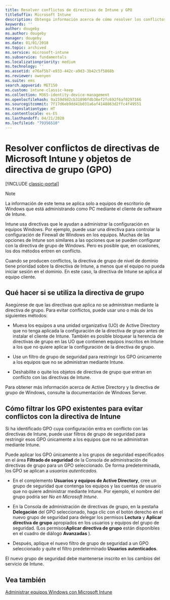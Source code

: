 ```yaml
---
title: Resolver conflictos de directivas de Intune y GPO
titleSuffix: Microsoft Intune
description: Obtenga información acerca de cómo resolver los conflictos entre las directivas de configuración de directiva de grupo e Intune.
keywords: ''
author: dougeby
ms.author: dougeby
manager: dougeby
ms.date: 01/01/2018
ms.topic: archived
ms.service: microsoft-intune
ms.subservice: fundamentals
ms.localizationpriority: medium
ms.technology: ''
ms.assetid: e76af5b7-e933-442c-a9d3-3b42c5f5868b
ms.reviewer: owenyen
ms.suite: ems
search.appverid: MET150
ms.custom: intune-classic-keep
ms.collection: M365-identity-device-management
ms.openlocfilehash: 9a159d9d2cb31090fdb38ef2fc692f6af0297166
ms.sourcegitcommit: 7f17d6eb9dd41b031a6af4148863d2ffc4f49551
ms.translationtype: HT
ms.contentlocale: es-ES
ms.lasthandoff: 04/21/2020
ms.locfileid: "79356510"
---
```

# <a name="resolve-group-policy-objects-gpo-and-microsoft-intune-policy-conflicts"></a>Resolver conflictos de directivas de Microsoft Intune y objetos de directiva de grupo (GPO)

[!INCLUDE [classic-portal](../includes/classic-portal.md)]

> [!NOTE]
> La información de este tema se aplica solo a equipos de escritorio de Windows que está administrando como PC mediante el cliente de software de Intune.

Intune usa directivas que le ayudan a administrar la configuración en equipos Windows. Por ejemplo, puede usar una directiva para controlar la configuración de Firewall de Windows en los equipos. Muchas de las opciones de Intune son similares a las opciones que se pueden configurar con la directiva de grupo de Windows. Pero es posible que, en ocasiones, los dos métodos entren en conflicto.

Cuando se producen conflictos, la directiva de grupo de nivel de dominio tiene prioridad sobre la directiva de Intune, a menos que el equipo no pueda iniciar sesión en el dominio. En este caso, la directiva de Intune se aplica al equipo cliente.

## <a name="what-to-do-if-you-are-using-group-policy"></a>Qué hacer si se utiliza la directiva de grupo
Asegúrese de que las directivas que aplica no se administran mediante la directiva de grupo. Para evitar conflictos, puede usar uno o más de los siguientes métodos:

- Mueva los equipos a una unidad organizativa (UO) de Active Directory que no tenga aplicada la configuración de la directiva de grupo antes de instalar el cliente de Intune. También es posible bloquear la herencia de directivas de grupo en las UO que contienen equipos inscritos en Intune a los que no quiere aplicar la configuración de la directiva de grupo.

- Use un filtro de grupo de seguridad para restringir los GPO únicamente a los equipos que no se administran mediante Intune.

- Deshabilite o quite los objetos de directiva de grupo que entran en conflicto con las directivas de Intune.

Para obtener más información acerca de Active Directory y la directiva de grupo de Windows, consulte la documentación de Windows Server.

## <a name="how-to-filter-existing-gpos-to-avoid-conflicts-with-intune-policy"></a>Cómo filtrar los GPO existentes para evitar conflictos con la directiva de Intune
Si ha identificado GPO cuya configuración entra en conflicto con las directivas de Intune, puede usar filtros de grupo de seguridad para restringir esos GPO únicamente a los equipos que no se administran mediante Intune.

<!--- ### Use WMI filters
WMI filters selectively apply GPOs to computers that satisfy the conditions of a query. To apply a WMI filter, deploy a WMI class instance to all PCs in the enterprise before you enroll any PCs in the Intune service.

#### To apply WMI filters to a GPO

1. Create a management object file by copying and pasting the following into a text file, and then saving it to a convenient location as **WIT.mof**. The file contains the WMI class instance that you deploy to PCs that you want to enroll in the Intune service.

    ```
    //Beginning of MOF file.
    #pragma classflags("forceupdate")
    #pragma namespace ("\\\\.\\Root")
    instance of __Namespace
    {
       Name = "WindowsIntune";
    };

    #pragma namespace ("\\\\.\\Root\\WindowsIntune")
    [
       Description("This class defines Microsoft Intune common properties")
    ]
    class WindowsIntune_ManagedNode
    {
       [ read, Description("This defines whether Microsoft Intune Policy is enabled"): DisableOverride ToSubClass ]
       boolean WindowsIntunePolicyEnabled;
       [ read, key, Description("This property defines the version." "Example: 1.0"): ToSubClass ]
       string Version;
    };

    instance of WindowsIntune_ManagedNode
    {
       Version = "1.0";
       WindowsIntunePolicyEnabled = 1;
    };
    ```

2. Use either a startup script or Group Policy to deploy the file. The following is the deployment command for the startup script. The WMI class instance must be deployed before you enroll client PCs in the Intune service.

    **C:/Windows/System32/Wbem/MOFCOMP &lt;path to MOF file&gt;\wit.mof**

3. Run either of the following commands to create the WMI filters, depending on whether the GPO you want to filter applies to PCs that are managed by using Intune or to PCs that are not managed by using Intune.

    - For GPOs that apply to PCs that are not managed by using Intune, use the following:

        ```
        Namespace:root\WindowsIntune
        Query:  SELECT WindowsIntunePolicyEnabled FROM WindowsIntune_ManagedNode WHERE WindowsIntunePolicyEnabled=0
        ```

    - For GPOs that apply to PCs that are managed by Intune, use the following:

        ```
        Namespace:root\WindowsIntune
        Query:  SELECT WindowsIntunePolicyEnabled FROM WindowsIntune_ManagedNode WHERE WindowsIntunePolicyEnabled=1
        ```

4. Edit the GPO in the Group Policy Management console to apply the WMI filter that you created in the previous step.

    - For GPOs that should apply only to PCs that you want to manage by using Intune, apply the filter **WindowsIntunePolicyEnabled=1**.

    - For GPOs that should apply only to PCs that you do not want to manage by using Intune, apply the filter **WindowsIntunePolicyEnabled=0**.

For more information about how to apply WMI filters in Group Policy, see the blog post [Security Filtering, WMI Filtering, and Item-level Targeting in Group Policy Preferences](https://go.microsoft.com/fwlink/?LinkId=177883). --->


Puede aplicar los GPO únicamente a los grupos de seguridad especificados en el área **Filtrado de seguridad** de la Consola de administración de directivas de grupo para un GPO seleccionado. De forma predeterminada, los GPO se aplican a *usuarios autenticados*.

- En el complemento **Usuarios y equipos de Active Directory**, cree un grupo de seguridad que contenga los equipos y las cuentas de usuario que no quiere administrar mediante Intune. Por ejemplo, el nombre del grupo podría ser *No en Microsoft Intune*.

- En la Consola de administración de directivas de grupo, en la pestaña **Delegación** del GPO seleccionado, haga clic con el botón derecho en el nuevo grupo de seguridad para delegar los permisos **Lectura** y **Aplicar directiva de grupo** apropiados en los usuarios y equipos del grupo de seguridad. (Los permisos**Aplicar directiva de grupo** están disponibles en el cuadro de diálogo **Avanzadas** ).

- Después, aplique el nuevo filtro de grupo de seguridad a un GPO seleccionado y quite el filtro predeterminado **Usuarios autenticados**.

El nuevo grupo de seguridad debe mantenerse inscrito en los cambios del servicio de Intune.

## <a name="see-also"></a>Vea también
[Administrar equipos Windows con Microsoft Intune](manage-windows-pcs-with-microsoft-intune.md)
